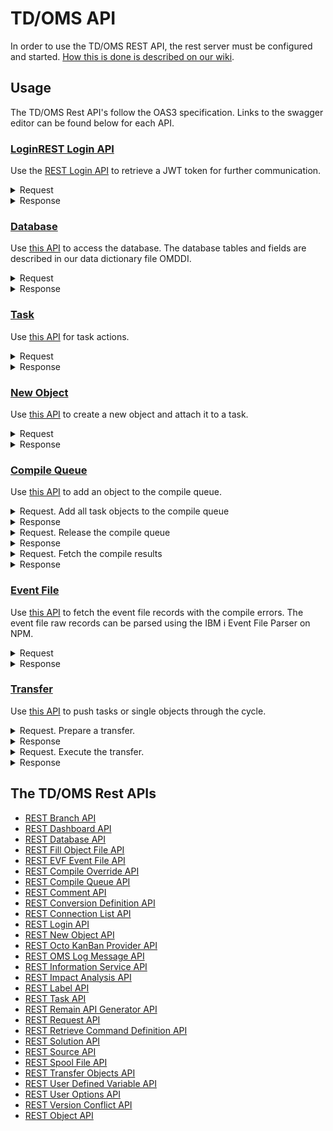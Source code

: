 # TD/OMS API

In order to use the TD/OMS REST API, the rest server must be configured and started. [How this is done is described on our wiki](https://remainsoftware.com/wiki/index.php?title=OCTO:Open_Core_for_Technology_Orchestration#Getting_Started).

## Usage

The TD/OMS Rest API's follow the OAS3 specification. Links to the swagger editor can be found below for each API.

### [Login](https://editor.swagger.io/?url=https://raw.githubusercontent.com/RemainSoftware/tdomsapi/main/Login.json)[REST Login API](https://editor.swagger.io/?url=https://raw.githubusercontent.com/RemainSoftware/tdomsapi/main/Login.json)

Use the [REST Login API](https://editor.swagger.io/?url=https://raw.githubusercontent.com/RemainSoftware/tdomsapi/main/Login.json) to retrieve a JWT token for further communication.

<details><summary>Request</summary>
```
curl -X 'POST' \
  'https://plato.remainsoftware.com:45111/OMSRUN51/OMGAUTH/login' \
  -H 'accept: application/json' \
  -H 'Content-Type: application/json' \
  -d '{
  "password": "password",
  "email_or_username": "user"
}'
```
</details>

<details><summary>Response</summary>
	
```json
{
  "token": "token"
}
```
</details>

### [Database](https://editor.swagger.io/?url=https://raw.githubusercontent.com/RemainSoftware/tdomsapi/main/OMRDBA_DataBase_API.json)

Use [this API](https://editor.swagger.io/?url=https://raw.githubusercontent.com/RemainSoftware/tdomsapi/main/OMRDBA_DataBase_API.json) to access the database. The database tables and fields are described in our data dictionary file OMDDI.

<details><summary>Request</summary>

```shell
curl -X 'POST' \
  'https://plato.remainsoftware.com:45111/OMSRUN51/OMRDBA/get' \
  -H 'accept: application/json' \
  -H 'Authorization: Bearer token' \
  -H 'Content-Type: application/json' \
  -d '{
  "listInput": {
    "pageNumber": 1,
    "returnTotalRecords": true,
    "recordsPerPage": 50,
    "returnFields": [
      "applicationCode",
      "fixNumber",
      "shortFixDescription",
      "programmer"
    ],
    "table": "OMXFix",
    "fieldSelections": [
      {
        "field": "programmer",
        "value": "WIM",
        "operator": "EQ"
      },
      {
        "field": "fixStatus",
        "value": "*CMP",
        "operator": "NE"
      },
      {
        "field": "applicationCode",
        "value": "KE170",
        "operator": "EQ"
      }
    ]
  },
  "sortFields": [
    {
      "fieldName": "fixNumber",
      "sortBy": "desc"
    }
  ],
  "returnExtendedMessageText": true
}'
```
</details>

<details><summary>Response</summary>

```json
{
  "returnStatus": {
    "status": "*NORM",
    "messages": [],
    "fieldMessages": []
  },
  "listStatus": {
    "totalRecords": 8,
    "recordsReturned": 8,
    "pageNumber": 1
  },
  "records": [
    {
      "applicationCode": "KE170",
      "fixNumber": "T0229",
      "shortFixDescription": "Import History for PCR",
      "programmer": "WIM"
    },
    {
      "applicationCode": "KE170",
      "fixNumber": "T0227",
      "shortFixDescription": "Problems with session refresh",
      "programmer": "WIM"
    },
    {
      "applicationCode": "KE170",
      "fixNumber": "T0201",
      "shortFixDescription": "I02985 - Authority check must include supl grps",
      "programmer": "WIM"
    },
    {
      "applicationCode": "KE170",
      "fixNumber": "T0187",
      "shortFixDescription": "Allow for managed deployments",
      "programmer": "WIM"
    },
    {
      "applicationCode": "KE170",
      "fixNumber": "T0155",
      "shortFixDescription": "Refactor OMO001_2 Part 1",
      "programmer": "WIM"
    },
    {
      "applicationCode": "KE170",
      "fixNumber": "T0153",
      "shortFixDescription": "SBSVAROMS Issue",
      "programmer": "WIM"
    },
    {
      "applicationCode": "KE170",
      "fixNumber": "T0014",
      "shortFixDescription": "TimeFlash: OMQRTVTF does not handle dups",
      "programmer": "WIM"
    },
    {
      "applicationCode": "KE170",
      "fixNumber": "T0002",
      "shortFixDescription": "Missing objects after STRFOF",
      "programmer": "WIM"
    }
  ],
  "fileName": "Fix"
}
```
</details>

### [Task](https://editor.swagger.io/?url=https://raw.githubusercontent.com/RemainSoftware/tdomsapi/main/TaskAPI.json)

Use [this API](https://editor.swagger.io/?url=https://raw.githubusercontent.com/RemainSoftware/tdomsapi/main/TaskAPI.json) for task actions.

</details>

<details><summary>Request</summary>

```shell
curl -X 'POST' \
  'https://plato.remainsoftware.com:45311/OMXSMP/OMQRTA/add' \
  -H 'accept: application/json' \
  -H 'Authorization: Bearer token' \
  -H 'Content-Type: application/json' \
  -d '{
  "interfaceLevel": "V3R0M0",
  "addProcessingOptions": {
    "sendMessageToProgrammer": "1",
    "updateDb": "1",
    "updateBuffer": "1"
  },
  "addData": {
    "applicationCode": "XMP",
    "fixNumber": "*GEN",
    "fixType": "*SAME",
    "release": "*SAME",
    "priorityNumeric": "*SAME",
    "programmer": "*SAME",
    "expectedStartDate": -1,
    "expectedCompletionDate": -1,
    "expectedDevEndDate": -1,
    "expectedNumberOfHours": -1,
    "shortFixDescription": "The task is added.",
    "freeUserSpace": "*SAME",
    "pathCode": "*SAME",
    "longDescription": ""
  }
}'
```
</details>

<details><summary>Response</summary>
```json
{
  "messages": {
    "messageFile": "OMSAPI",
    "messageID": "OMQ2011",
    "messageType": "",
    "messageData": "XMP  XT0588",
    "field": "",
    "messageText": "Action for fix XT0588 in application XMP completed normally"
  },
  "status": "*NORM",
  "taskResponseData": {
    "applicationCode": "XMP",
    "fixNumber": "XT0588",
    "fixType": "C",
    "release": "MS03",
    "developmentExitCount": 0,
    "reasonCode": "",
    "fixStatus": "*NEW",
    "priorityNumeric": "5",
    "programmer": "ALICE",
    "expectedStartDate": 1240917,
    "realizedStartDate": 0,
    "expectedCompletionDate": 1240917,
    "realizedCompletionDate": 0,
    "expectedDevEndDate": 1240917,
    "realizedDevEndDate": 0,
    "expectedNumberOfHours": 0,
    "realizedNumberOfHours": 0,
    "shortFixDescription": "Description of the task.",
    "numberOfRatificationGrps": 0,
    "ratificationCount": 0,
    "rejectedIndicator": "0",
    "freeUserSpace": "",
    "pathCode": "MAIN",
    "commentCount": 0,
    "completedSolutionsCount": 0,
    "activeSolutionCount": 0,
    "linkedItemsCount": 0,
    "linkedRequestsCount": 0,
    "priorityValueDescription": "Normal priority",
    "typeValueDescription": "Change",
    "reasonValueDescription": "",
    "taskURI": "https://octo.remainsoftware.com/org/Remain/?handle=tdoms/tasks/XMP/XT0588&config=Example",
    "activeJobsCount": 0
  },
  "longDescription": ""
}
```
</details>

### [New Object](https://editor.swagger.io/?url=https://raw.githubusercontent.com/RemainSoftware/tdomsapi/main/NewObjectAPI.json)

Use [this API](https://editor.swagger.io/?url=https://raw.githubusercontent.com/RemainSoftware/tdomsapi/main/NewObjectAPI.json) to create a new object and attach it to a task.

</details>

<details><summary>Request</summary>

```shell
curl -X 'POST' \
  'https://plato.remainsoftware.com:45311/OMSXMP/OMQRNO/add' \
  -H 'accept: application/json' \
  -H 'Authorization: Bearer token' \
  -H 'Content-Type: application/json' \
  -d '{
  "newSourceLibrary": "OMHD_DEV",
  "newObjectType": "*PGM",
  "newDetail": "",
  "environmentCode": "*DEV",
  "newSourceFile": "QCLLESRC",
  "newDescription": "This is my new object",
  "newObjectLibrary": "OMHD_DEV",
  "newObjectTemplate": "Control Language program",
  "newAttribute": "RPGLE",
  "newSourceAttribute": "RPGLE",
  "task": "XT0588",
  "temporaryOrVirtualObject": "0",
  "newObject": "XT0588CL",
  "newSourceMember": "XT0588CL",
  "applicationCode": "XMP"
}'
```
</details>

<details><summary>Response</summary>
```json
{
  "status": "*NORM",
  "message": {
    "messageFile": "OMSAPI",
    "messageId": "OMQ1043",
    "messageData": "XT0588CL    *PGM     XT0588",
    "messageText": "New object XT0588CL, type *PGM added to task XT0588. &N Cause . . . . . :   You have connected object XT0588CL type *PGM to task XT0588. &N Recovery. . . . :   No recovery necessary. This is an informational message."
  }
}
```
</details>

### [Compile Queue](https://editor.swagger.io/?url=https://raw.githubusercontent.com/RemainSoftware/tdomsapi/main/compileQueue.json)

Use [this API](https://editor.swagger.io/?url=https://raw.githubusercontent.com/RemainSoftware/tdomsapi/main/compileQueue.json) to add an object to the compile queue.

<details><summary>Request. Add all task objects to the compile queue</summary>

```shell
curl -X 'POST' \
  'https://plato.remainsoftware.com:45311/OMSXMP/OMQRSQ/queue' \
  -H 'accept: application/json' \
  -H 'Authorization: Bearer token' \
  -H 'Content-Type: application/json' \
  -d '{
  "applicationCode": "XMP",
  "taskNumber": "XT0588",
  "processingArray": {
    "clearAll": false
  }
}'
```
</details>

<details><summary>Response</summary>
```json
{
  "messages": {
    "messageFile": "OMSAPI",
    "messageId": "OMQF305",
    "messageType": "",
    "messageData": "XMP  XT0588",
    "field": "",
    "messageText": "All objects added to the build queue for application XMP fix XT0588. Cause . . . . . :   Objects added to the build queue succesfully. &N Recovery. . . . :   No recovery necessary. This is an informational message."
  },
  "status": "*NORM"
}
```
</details>

<details><summary>Request. Release the compile queue</summary>

```shell
curl -X 'POST' \
  'https://plato.remainsoftware.com:45311/OMSXMP/OMQRSQ/release' \
  -H 'accept: application/json' \
  -H 'Authorization: Bearer token' \
  -H 'Content-Type: application/json' \
  -d '{
  "applicationCode": "XMP",
  "taskNumber": "XT0588",
  "processingArray": {
    "clearAll": false
  }
}'
```
</details>

<details><summary>Response</summary>
```json
{
  "messages": {
    "messageFile": "OMSAPI",
    "messageId": "OMQF303",
    "messageType": "E",
    "messageData": "XMP  XT0588",
    "field": "",
    "messageText": "Compile queue processed for application XMP task XT0588. Cause . . . . . :   The compile queue is processed succesfully. &N Recovery. . . . :   No recovery necessary. This is an informational message."
  },
  "status": "*NORM"
}
```
</details>

<details><summary>Request. Fetch the compile results</summary>

```shell
curl -X 'POST' \
  'https://plato.remainsoftware.com:45311/OMSXMP/OMRDBA/get' \
  -H 'accept: application/json' \
  -H 'Authorization: Bearer token' \
  -H 'Content-Type: application/json' \
  -d '{
  "listInput": {
    "pageNumber": 1,
    "returnTotalRecords": true,
    "recordsPerPage": 50,
    "returnFields": [
      "objectCode",
      "objectLibrary",
      "objectType",
      "createStatus",
      "jobNumber",
      "jobName",
      "userIDOrUserClass"
    ],
    "table": "OMXCreateMonitor",
    "fieldSelections": [
      {
        "field": "applicationCode",
        "value": "XMP",
        "operator": "EQ"
      },
      {
        "field": "fixNumber",
        "value": "XT0588",
        "operator": "EQ"
      }
    ]
  },
  "sortFields": [
    {
      "fieldName": "objectCode",
      "sortBy": "asc"
    }
  ],
  "returnExtendedMessageText": true
}'
```
</details>

<details><summary>Response</summary>
```json
{
  "returnStatus": {
    "status": "*NORM",
    "messages": [],
    "fieldMessages": []
  },
  "listStatus": {
    "totalRecords": 1,
    "recordsReturned": 1,
    "pageNumber": 1
  },
  "records": [
    {
      "objectCode": "XT0588CL",
      "objectLibrary": "OMHD_DEV",
      "objectType": "*PGM",
      "createStatus": "*TERM",
      "jobNumber": 989956,
      "jobName": "XT0588CL",
      "userIDOrUserClass": "WIM"
    }
  ],
  "fileName": "CreateMonitor"
}
```
</details>

### [Event File](https://editor.swagger.io/?url=https://raw.githubusercontent.com/RemainSoftware/tdomsapi/main/EVFEventFileAPI.json)

Use [this API](https://editor.swagger.io/?url=https://raw.githubusercontent.com/RemainSoftware/tdomsapi/main/EVFEventFileAPI.json) to fetch the event file records with the compile errors. The event file raw records can be parsed using the IBM i Event File Parser on NPM.

<details><summary>Request</summary>
```shell
curl -X 'POST' \
  'https://plato.remainsoftware.com:45311/OMSXMP/OMQREV/getRawRecords' \
  -H 'accept: application/json' \
  -H 'Authorization: Bearer token' \
  -H 'Content-Type: application/json' \
  -d '{
  "pageNumber": 1,
  "memberName": "XT0588CL",
  "library": "OMHD_DEV"
}'
```
</details>

<details><summary>Response</summary>
```json
{
  "status": "*NORM",
  "totalNumberOfRecords": 6,
  "data": [
    {
      "record": "TIMESTAMP  0 20250315210435"
    },
    {
      "record": "PROCESSOR  0 000 1"
    },
    {
      "record": "FILEID     0 001 000000 027 OMHD_DEV/QCLLESRC(XT0588CL) 20250315210433 0"
    },
    {
      "record": "ERROR      0 001 1 000002 000002 000 000002 000 CPD0727 S 40 116 Variable &TEST is referred to but not declared."
    },
    {
      "record": "ERROR      0 001 1 000003 000003 000 000003 000 CPD0792 W 10 116 No data areas, variables, or labels used in program."
    },
    {
      "record": "FILEEND    0 001 000000"
    }
  ]
}
```
</details>


### [Transfer](https://editor.swagger.io/?url=https://raw.githubusercontent.com/RemainSoftware/tdomsapi/main/transferObjectsAPI.json)

Use [this API](https://editor.swagger.io/?url=https://raw.githubusercontent.com/RemainSoftware/tdomsapi/main/transferObjectsAPI.json) to push tasks or single objects through the cycle.

<details><summary>Request. Prepare a transfer.</summary>
```shell
curl -X 'POST' \
  'https://plato.remainsoftware.com:45011/OMS/OMQRTO/prepare' \
  -H 'accept: application/json' \
  -H 'Authorization: Bearer token' \
  -H 'Content-Type: application/json' \
  -d '{
  "action": "move",
  "application": "XMP",
  "taskNumber": "XT0588",
  "fromEnvironment": "*DEV",
  "toEnvironment": "*TST",
  "confirmation": true
}'
```
</details>

<details><summary>Response</summary>
```json
curl -X 'POST' \
  'https://plato.remainsoftware.com:45311/OMSXMP/OMQRTO/prepare' \
  -H 'accept: application/json' \
  -H 'Authorization: Bearer token' \
  -H 'Content-Type: application/json' \
  -d '{
  "action": "move",
  "application": "XMP",
  "taskNumber": "XT0588",
  "fromEnvironment": "*DEV",
  "toEnvironment": "*TST",
  "confirmation": true
}'
```
</details>

<details><summary>Request. Execute the transfer.</summary>
```shell
curl -X 'POST' \
  'https://plato.remainsoftware.com:45311/OMSXMP/OMQRTO/execute' \
  -H 'accept: application/json' \
  -H 'Authorization: Bearer token' \
  -H 'Content-Type: application/json' \
  -d '{
  "transferNumber": "OT951200"
}'
```
</details>

<details><summary>Response</summary>
```json
{
  "job": {
    "jobName": "OM050537",
    "userName": "WIM",
    "jobNumber": 990243
  },
  "transferNumber": "OM050537"
}
```
</details>


## The TD/OMS Rest APIs 
* [REST Branch API](https://editor.swagger.io/?url=https://raw.githubusercontent.com/RemainSoftware/tdomsapi/main/BranchAPI.json)
* [REST Dashboard API](https://editor.swagger.io/?url=https://raw.githubusercontent.com/RemainSoftware/tdomsapi/main/dashboardAPI.json)
* [REST Database API](https://editor.swagger.io/?url=https://raw.githubusercontent.com/RemainSoftware/tdomsapi/main/OMRDBA_DataBase_API.json)
* [REST Fill Object File API](https://editor.swagger.io/?url=https://raw.githubusercontent.com/RemainSoftware/tdomsapi/main/FillObjectFileAPI.json)
* [REST EVF Event File API](https://editor.swagger.io/?url=https://raw.githubusercontent.com/RemainSoftware/tdomsapi/main/EVFEventFileAPI.json)
* [REST Compile Override API](https://editor.swagger.io/?url=https://raw.githubusercontent.com/RemainSoftware/tdomsapi/main/CompileOverrideAPI.json)
* [REST Compile Queue API](https://editor.swagger.io/?url=https://raw.githubusercontent.com/RemainSoftware/tdomsapi/main/compileQueue.json)
* [REST Comment API](https://editor.swagger.io/?url=https://raw.githubusercontent.com/RemainSoftware/tdomsapi/main/CommentAPI.json)
* [REST Conversion Definition API](https://editor.swagger.io/?url=https://raw.githubusercontent.com/RemainSoftware/tdomsapi/main/ConversionDefinitionAPI.json)
* [REST Connection List API](https://editor.swagger.io/?url=https://raw.githubusercontent.com/RemainSoftware/tdomsapi/main/ConnectionListAPI.json)
* [REST Login API](https://editor.swagger.io/?url=https://raw.githubusercontent.com/RemainSoftware/tdomsapi/main/Login.json)
* [REST New Object API](https://editor.swagger.io/?url=https://raw.githubusercontent.com/RemainSoftware/tdomsapi/main/NewObjectAPI.json)
* [REST Octo KanBan Provider API](https://editor.swagger.io/?url=https://raw.githubusercontent.com/RemainSoftware/tdomsapi/main/octo_kanban_provider.json)
* [REST OMS Log Message API](https://editor.swagger.io/?url=https://raw.githubusercontent.com/RemainSoftware/tdomsapi/refs/heads/main/OMSLogMessageAPI.json)
* [REST Information Service API](https://editor.swagger.io/?url=https://raw.githubusercontent.com/RemainSoftware/tdomsapi/main/infoService.json)
* [REST Impact Analysis API](https://editor.swagger.io/?url=https://raw.githubusercontent.com/RemainSoftware/tdomsapi/main/ImpactAnalysis.json)
* [REST Label API](https://editor.swagger.io/?url=https://raw.githubusercontent.com/RemainSoftware/tdomsapi/main/LabelAPI.json)
* [REST Task API](https://editor.swagger.io/?url=https://raw.githubusercontent.com/RemainSoftware/tdomsapi/main/TaskAPI.json)
* [REST Remain API Generator API](https://editor.swagger.io/?url=https://raw.githubusercontent.com/RemainSoftware/tdomsapi/main/apigenerator.json)
* [REST Request API](https://editor.swagger.io/?url=https://raw.githubusercontent.com/RemainSoftware/tdomsapi/main/RequestAPI.json)
* [REST Retrieve Command Definition API](https://editor.swagger.io/?url=https://raw.githubusercontent.com/RemainSoftware/tdomsapi/main/RetrieveCommandDefinitionAPI.json)
* [REST Solution API](https://editor.swagger.io/?url=https://raw.githubusercontent.com/RemainSoftware/tdomsapi/main/SolutionAPI.json)
* [REST Source API](https://editor.swagger.io/?url=https://raw.githubusercontent.com/RemainSoftware/tdomsapi/main/sourcefileAPI.json)
* [REST Spool File API](https://editor.swagger.io/?url=https://raw.githubusercontent.com/RemainSoftware/tdomsapi/main/SpoolFileAPI.json)
* [REST Transfer Objects API](https://editor.swagger.io/?url=https://raw.githubusercontent.com/RemainSoftware/tdomsapi/main/transferObjectsAPI.json)
* [REST User Defined Variable API](https://editor.swagger.io/?url=https://raw.githubusercontent.com/RemainSoftware/tdomsapi/refs/heads/main/UserDefinedVariableAPI.json)
* [REST User Options API](https://editor.swagger.io/?url=https://raw.githubusercontent.com/RemainSoftware/tdomsapi/refs/heads/main/UserOptionsAPI.json)
* [REST Version Conflict API](https://editor.swagger.io/?url=https://raw.githubusercontent.com/RemainSoftware/tdomsapi/main/VersionConflictAPI.json)
* [REST Object API](https://editor.swagger.io/?url=https://raw.githubusercontent.com/RemainSoftware/tdomsapi/refs/heads/main/ObjectAPI.json)
